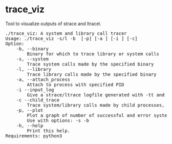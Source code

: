 # trace_viz
Tool to visualize outputs of strace and ltrace\

<pre>
./trace_viz: A system and library call tracer
Usage: ./trace_viz -s/l -b <binary> [-p] [-a <PID>] [-i <logfile>] [-c]
Option:
    -b, --binary
        Binary for which to trace library or system calls
    -s, --system
        Trace system calls made by the specified binary
    -l, --library
        Trace library calls made by the specified binary
    -a, --attach_process
        Attach to process with specified PID
    -i --input_log
        Give a strace/ltrace logfile generated with -tt and -T options to parse its output 
    -c --child_trace
        Trace system/library calls made by child processes, disabled by default
    -p, --plot
        Plot a graph of number of successful and error system calls, limited usage
        Use with options: -s -b
    -h, --help
        Print this help.
Requirements: python3
</pre>
